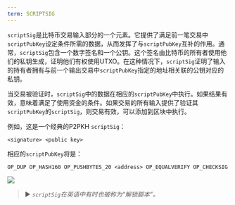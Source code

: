```yaml
---
term: SCRIPTSIG
---
```


`scriptSig`是比特币交易输入部分的一个元素。它提供了满足前一笔交易中`scriptPubKey`设定条件所需的数据，从而发挥了与`scriptPubKey`互补的作用。通常，`scriptSig`包含一个数字签名和一个公钥。这个签名由比特币的所有者使用他们的私钥生成，证明他们有权使用UTXO。在这种情况下，`scriptSig`证明了输入的持有者拥有与前一个输出交易中`scriptPubKey`指定的地址相关联的公钥对应的私钥。

当交易被验证时，`scriptSig`中的数据在相应的`scriptPubKey`中执行。如果结果有效，意味着满足了使用资金的条件。如果交易的所有输入提供了验证其`scriptPubKey`的`scriptSig`，则交易有效，可以添加到区块中执行。

例如，这是一个经典的P2PKH `scriptSig`：

```text
<signature> <public key>
```

相应的`scriptPubKey`将是：

```text
OP_DUP OP_HASH160 OP_PUSHBYTES_20 <address> OP_EQUALVERIFY OP_CHECKSIG
```

![](../../dictionnaire/assets/35.png)

> ► *`scriptSig`在英语中有时也被称为“解锁脚本”。*